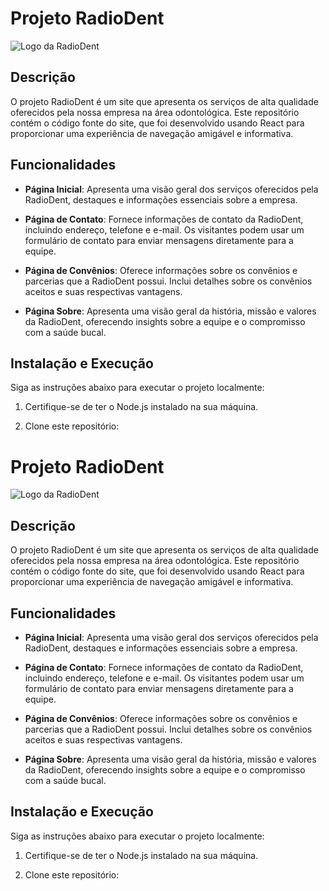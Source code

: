 # Projeto RadioDent

![Logo da RadioDent](link-para-imagem-do-logo.png)

## Descrição

O projeto RadioDent é um site que apresenta os serviços de alta qualidade oferecidos pela nossa empresa na área odontológica. Este repositório contém o código fonte do site, que foi desenvolvido usando React para proporcionar uma experiência de navegação amigável e informativa.

## Funcionalidades

- **Página Inicial**: Apresenta uma visão geral dos serviços oferecidos pela RadioDent, destaques e informações essenciais sobre a empresa.

- **Página de Contato**: Fornece informações de contato da RadioDent, incluindo endereço, telefone e e-mail. Os visitantes podem usar um formulário de contato para enviar mensagens diretamente para a equipe.

- **Página de Convênios**: Oferece informações sobre os convênios e parcerias que a RadioDent possui. Inclui detalhes sobre os convênios aceitos e suas respectivas vantagens.

- **Página Sobre**: Apresenta uma visão geral da história, missão e valores da RadioDent, oferecendo insights sobre a equipe e o compromisso com a saúde bucal.

## Instalação e Execução

Siga as instruções abaixo para executar o projeto localmente:

1. Certifique-se de ter o Node.js instalado na sua máquina.

2. Clone este repositório:

# Projeto RadioDent

![Logo da RadioDent](link-para-imagem-do-logo.png)

## Descrição

O projeto RadioDent é um site que apresenta os serviços de alta qualidade oferecidos pela nossa empresa na área odontológica. Este repositório contém o código fonte do site, que foi desenvolvido usando React para proporcionar uma experiência de navegação amigável e informativa.

## Funcionalidades

- **Página Inicial**: Apresenta uma visão geral dos serviços oferecidos pela RadioDent, destaques e informações essenciais sobre a empresa.

- **Página de Contato**: Fornece informações de contato da RadioDent, incluindo endereço, telefone e e-mail. Os visitantes podem usar um formulário de contato para enviar mensagens diretamente para a equipe.

- **Página de Convênios**: Oferece informações sobre os convênios e parcerias que a RadioDent possui. Inclui detalhes sobre os convênios aceitos e suas respectivas vantagens.

- **Página Sobre**: Apresenta uma visão geral da história, missão e valores da RadioDent, oferecendo insights sobre a equipe e o compromisso com a saúde bucal.

## Instalação e Execução

Siga as instruções abaixo para executar o projeto localmente:

1. Certifique-se de ter o Node.js instalado na sua máquina.

2. Clone este repositório:
